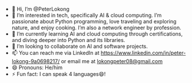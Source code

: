 - 👋 Hi, I’m @PeterLokong
- 👀 I’m interested in tech, specifically AI & cloud computing. I’m passionate about Python programming, love traveling and exploring nature, and enjoy cooking. I’m also a network engineer by profession.
- 🌱 I’m currently learning AI and cloud computing through certifications, and diving deeper into Python and its libraries.
- 💞️ I’m looking to collaborate on AI and software projects.
- 📫 You can reach me via LinkedIn at https://www.linkedin.com/in/peter-lokong-9a0698217/ or email me at lokongpeter08@gmail.com
- 😄 Pronouns: He/him
- ⚡ Fun fact: I can speak 4 languages😄!

<!---
PeterLokong/PeterLokong is a ✨ special ✨ repository because its `README.md` (this file) appears on your GitHub profile.
You can click the Preview link to take a look at your changes.
--->
